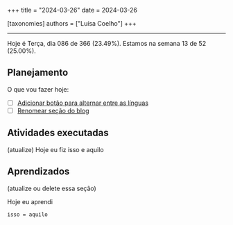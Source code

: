 +++
title = "2024-03-26"
date = 2024-03-26

[taxonomies]
authors = ["Luísa Coelho"]
+++

---

Hoje é Terça, dia 086 de 366 (23.49%). Estamos na semana 13 de 52 (25.00%).

## Planejamento

O que vou fazer hoje:

- [ ] [Adicionar botão para alternar entre as línguas](https://github.com/OmnicodeSolutions/blog/issues/137)
- [ ] [Renomear seção do blog](https://github.com/OmnicodeSolutions/blog/issues/141)

## Atividades executadas

(atualize) Hoje eu fiz isso e aquilo

## Aprendizados

(atualize ou delete essa seção)

Hoje eu aprendi
```
isso = aquilo
```
